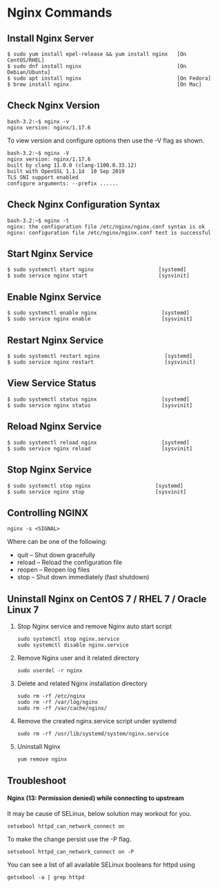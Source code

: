 # Nginx Commands

## Install Nginx Server

```shell
$ sudo yum install epel-release && yum install nginx   [On CentOS/RHEL]
$ sudo dnf install nginx                               [On Debian/Ubuntu]
$ sudo apt install nginx                               [On Fedora]
$ brew install nginx                                   [On Mac]
```

## Check Nginx Version

```console
bash-3.2:~$ nginx -v
nginx version: nginx/1.17.6
```

To view version and configure options then use the -V flag as shown.

```console
bash-3.2:~$ nginx -V
nginx version: nginx/1.17.6
built by clang 11.0.0 (clang-1100.0.33.12)
built with OpenSSL 1.1.1d  10 Sep 2019
TLS SNI support enabled
configure arguments: --prefix ......
```


## Check Nginx Configuration Syntax

```console
bash-3.2:~$ nginx -t
nginx: the configuration file /etc/nginx/nginx.conf syntax is ok
nginx: configuration file /etc/nginx/nginx.conf test is successful
```

## Start Nginx Service

```shell
$ sudo systemctl start nginx                     [systemd]
$ sudo service nginx start                       [sysvinit]
```

## Enable Nginx Service

```shell
$ sudo systemctl enable nginx                     [systemd]
$ sudo service nginx enable                       [sysvinit]
```

## Restart Nginx Service

```shell
$ sudo systemctl restart nginx                     [systemd]
$ sudo service nginx restart                       [sysvinit]
```

## View Service Status

```shell
$ sudo systemctl status nginx                     [systemd]
$ sudo service nginx status                       [sysvinit]
```

## Reload Nginx Service

```shell
$ sudo systemctl reload nginx                     [systemd]
$ sudo service nginx reload                       [sysvinit]
```

## Stop Nginx Service

```shell
$ sudo systemctl stop nginx                     [systemd]
$ sudo service nginx stop                       [sysvinit]
```

## Controlling NGINX

```shell
nginx -s <SIGNAL>
```

Where <SIGNAL> can be one of the following:

+ quit – Shut down gracefully
+ reload – Reload the configuration file
+ reopen – Reopen log files
+ stop – Shut down immediately (fast shutdown)

##  Uninstall Nginx on CentOS 7 / RHEL 7 / Oracle Linux 7

1. Stop Nginx service and remove Nginx auto start script
    ```shell
    sudo systemctl stop nginx.service
    sudo systemctl disable nginx.service
    ```
2. Remove Nginx user and it related directory
    ```shell
    sudo userdel -r nginx
    ```
3. Delete and related Nginx installation directory
    ```shell
    sudo rm -rf /etc/nginx
    sudo rm -rf /var/log/nginx
    sudo rm -rf /var/cache/nginx/
    ```
4. Remove the created nginx.service script under systemd
    ```shell
    sudo rm -rf /usr/lib/systemd/system/nginx.service
    ```
5. Uninstall Nginx
    ```shell
    yum remove nginx
    ```

## Troubleshoot

#### Nginx (13: Permission denied) while connecting to upstream

It may be cause of SELinux, below solution may workout for you.

```shell
setsebool httpd_can_network_connect on
```

To make the change persist use the -P flag.
```shell
setsebool httpd_can_network_connect on -P
```

You can see a list of all available SELinux booleans for httpd using
```shell
getsebool -a | grep httpd
```
